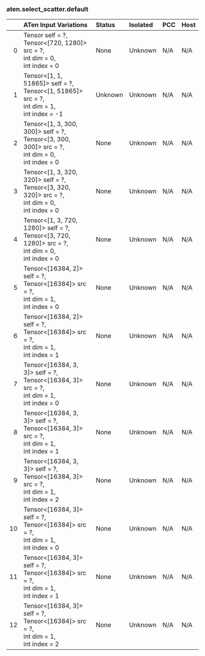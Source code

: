 ### aten.select_scatter.default
|    | ATen Input Variations                                                                                   | Status   | Isolated   | PCC   | Host   |
|---:|:--------------------------------------------------------------------------------------------------------|:---------|:-----------|:------|:-------|
|  0 | Tensor self = ?,<br>Tensor<[720, 1280]> src = ?,<br>int dim = 0,<br>int index = 0                       | None     | Unknown    | N/A   | N/A    |
|  1 | Tensor<[1, 1, 51865]> self = ?,<br>Tensor<[1, 51865]> src = ?,<br>int dim = 1,<br>int index = -1        | Unknown  | Unknown    | N/A   | N/A    |
|  2 | Tensor<[1, 3, 300, 300]> self = ?,<br>Tensor<[3, 300, 300]> src = ?,<br>int dim = 0,<br>int index = 0   | None     | Unknown    | N/A   | N/A    |
|  3 | Tensor<[1, 3, 320, 320]> self = ?,<br>Tensor<[3, 320, 320]> src = ?,<br>int dim = 0,<br>int index = 0   | None     | Unknown    | N/A   | N/A    |
|  4 | Tensor<[1, 3, 720, 1280]> self = ?,<br>Tensor<[3, 720, 1280]> src = ?,<br>int dim = 0,<br>int index = 0 | None     | Unknown    | N/A   | N/A    |
|  5 | Tensor<[16384, 2]> self = ?,<br>Tensor<[16384]> src = ?,<br>int dim = 1,<br>int index = 0               | None     | Unknown    | N/A   | N/A    |
|  6 | Tensor<[16384, 2]> self = ?,<br>Tensor<[16384]> src = ?,<br>int dim = 1,<br>int index = 1               | None     | Unknown    | N/A   | N/A    |
|  7 | Tensor<[16384, 3, 3]> self = ?,<br>Tensor<[16384, 3]> src = ?,<br>int dim = 1,<br>int index = 0         | None     | Unknown    | N/A   | N/A    |
|  8 | Tensor<[16384, 3, 3]> self = ?,<br>Tensor<[16384, 3]> src = ?,<br>int dim = 1,<br>int index = 1         | None     | Unknown    | N/A   | N/A    |
|  9 | Tensor<[16384, 3, 3]> self = ?,<br>Tensor<[16384, 3]> src = ?,<br>int dim = 1,<br>int index = 2         | None     | Unknown    | N/A   | N/A    |
| 10 | Tensor<[16384, 3]> self = ?,<br>Tensor<[16384]> src = ?,<br>int dim = 1,<br>int index = 0               | None     | Unknown    | N/A   | N/A    |
| 11 | Tensor<[16384, 3]> self = ?,<br>Tensor<[16384]> src = ?,<br>int dim = 1,<br>int index = 1               | None     | Unknown    | N/A   | N/A    |
| 12 | Tensor<[16384, 3]> self = ?,<br>Tensor<[16384]> src = ?,<br>int dim = 1,<br>int index = 2               | None     | Unknown    | N/A   | N/A    |

